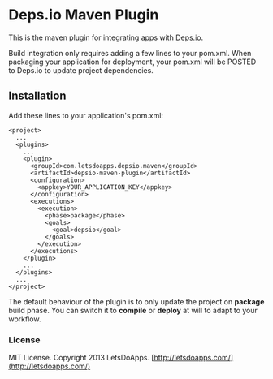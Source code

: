 Deps.io Maven Plugin
====================

This is the maven plugin for integrating apps with [Deps.io](http://deps.io).

Build integration only requires adding a few lines to your pom.xml. When packaging your application for deployment, your pom.xml will be POSTED to Deps.io to update project dependencies.

Installation
------------

Add these lines to your application's pom.xml:

    <project>
      ...
      <plugins>
        ...
        <plugin>
          <groupId>com.letsdoapps.depsio.maven</groupId>
          <artifactId>depsio-maven-plugin</artifactId>
          <configuration>
            <appkey>YOUR_APPLICATION_KEY</appkey>
          </configuration>
          <executions>
            <execution>
              <phase>package</phase>
              <goals>
                <goal>depsio</goal>
              </goals>
            </execution>
          </executions>
        </plugin>
        ...
      </plugins>
      ...
    </project>

The default behaviour of the plugin is to only update the project on **package** build phase. You can switch it to **compile** or **deploy** at will to adapt to your workflow.

### License

MIT License. Copyright 2013 LetsDoApps. [http://letsdoapps.com/](http://letsdoapps.com/)
